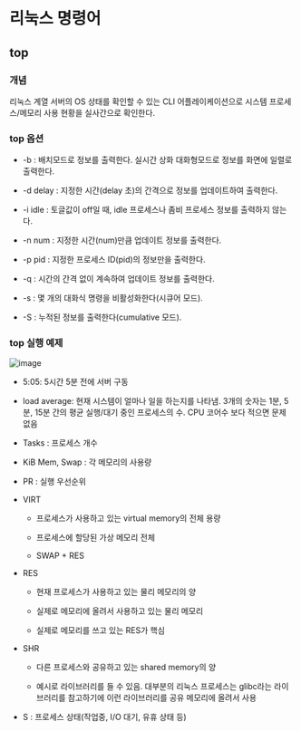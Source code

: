 # 리눅스 명령어
## top

### 개념
리눅스 계열 서버의 OS 상태를 확인할 수 있는 CLI 어플레이케이션으로 시스템 프로세스/메모리 사용 현황을 실사간으로 확인한다.

### top 옵션
* -b : 배치모드로 정보를 출력한다. 실시간 상화 대화형모드로 정보를 화면에 일렬로 출력한다.

* -d delay : 지정한 시간(delay 초)의 간격으로 정보를 업데이트하여 출력한다.

* -i idle : 토글값이 off일 때, idle 프로세스나 좀비 프로세스 정보를 출력하지 않는다.

* -n num : 지정한 시간(num)만큼 업데이트 정보를 출력한다.

* -p pid : 지정한 프로세스 ID(pid)의 정보만을 출력한다.

* -q : 시간의 간격 없이 계속하여 업데이트 정보를 출력한다.

* -s : 몇 개의 대화식 명령을 비활성화한다(시큐어 모드).

* -S : 누적된 정보를 출력한다(cumulative 모드).

### top 실행 예제
![image](https://github.com/namoikmn/helloworld/assets/133830049/8cab8fef-5e00-4e9d-85c5-93662d6cc61a)

- 5:05: 5시간 5분 전에 서버 구동

- load average: 현재 시스템이 얼마나 일을 하는지를 나타냄. 3개의 숫자는 1분, 5분, 15분 간의 평균 실행/대기 중인 프로세스의 수. CPU 코어수 보다 적으면 문제 없음 

- Tasks : 프로세스 개수

- KiB Mem, Swap : 각 메모리의 사용량

- PR : 실행 우선순위

- VIRT 

  * 프로세스가 사용하고 있는 virtual memory의 전체 용량
  
  * 프로세스에 할당된 가상 메모리 전체
  
  * SWAP + RES

- RES

  * 현재 프로세스가 사용하고 있는 물리 메모리의 양

  * 실제로 메모리에 올려서 사용하고 있는 물리 메모리

  * 실제로 메모리를 쓰고 있는 RES가 핵심

- SHR
  
  * 다른 프로세스와 공유하고 있는 shared memory의 양
  
  * 예시로 라이브러리를 들 수 있음. 대부분의 리눅스 프로세스는 glibc라는 라이브러리를 참고하기에 이런 라이브러리를 공유 메모리에 올려서 사용
  
- S : 프로세스 상태(작업중, I/O 대기, 유휴 상태 등)
